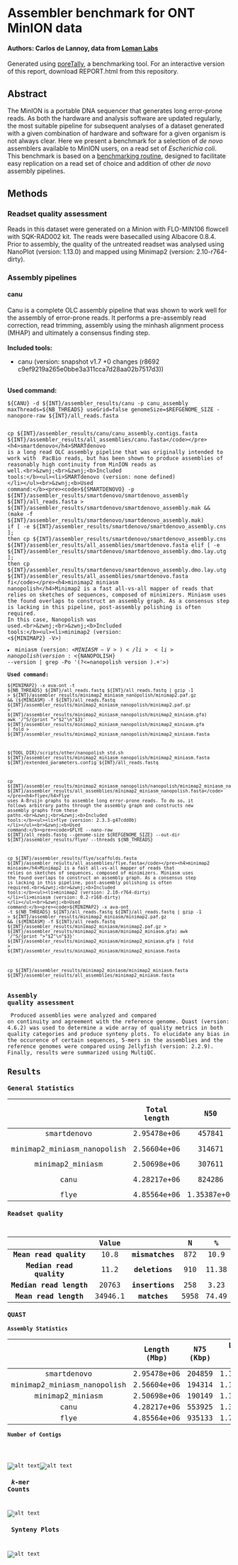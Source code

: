 # Assembler benchmark for ONT MinION data
#### Authors: Carlos de Lannoy, data from [Loman Labs](http://lab.loman.net/2017/03/09/ultrareads-for-nanopore/)
Generated using [poreTally](https://github.com/cvdelannoy/poreTally), a benchmarking tool. For an interactive version of this report, download REPORT.html from this repository.

<h2>Abstract</h2>
        The MinION is a portable DNA sequencer that generates long error-prone reads.
         As both the hardware and analysis software are updated regularly, the most suitable pipeline for 
         subsequent analyses of a dataset generated with a given combination of hardware and software for a 
         given organism is not always clear. Here we present a benchmark for a selection of <i>de novo</i> 
         assemblers available to MinION users, on a read set of <i>Escherichia coli</i>. This benchmark is based on a 
         <a href=\>benchmarking routine</a>, designed to facilitate easy replication on a read set of choice 
         and addition of other <i>de novo</i> assembly pipelines.
        <h2>Methods</h2><h3>Readset quality assessment</h3>
        Reads in this dataset were generated on a Minion with FLO-MIN106 flowcell with SQK-RAD002 kit. The reads were basecalled 
        using Albacore 0.8.4. Prior to assembly, the quality of the untreated readset was analysed using NanoPlot (version: 1.13.0) 
        and mapped using Minimap2 (version: 2.10-r764-dirty). <h3>Assembly pipelines</h3><h4>canu</h4>Canu is a complete OLC assembly pipeline that was shown to work well for the assembly of error-prone  reads. It performs a  pre-assembly read correction, read trimming, assembly using the minhash alignment  process (MHAP) and ultimately a consensus finding step.<br>&zwnj;<br>&zwnj;<b>Included tools:</b><ul><li>canu (version: snapshot v1.7 +0 changes (r8692 c9ef9219a265e0bbe3a311cca7d28aa02b7517d3)) </li></ul><br>&zwnj;<b>Used command:</b><pre><code>${CANU} -d ${INT}/assembler_results/canu -p canu_assembly maxThreads=${NB_THREADS} useGrid=false genomeSize=$REFGENOME_SIZE -nanopore-raw ${INT}/all_reads.fasta

cp ${INT}/assembler_results/canu/canu_assembly.contigs.fasta ${INT}/assembler_results/all_assemblies/canu.fasta</code></pre><h4>smartdenovo</h4>SMARTdenovo is a long read OLC assembly pipeline that was originally intended to work with  PacBio reads, but has been shown to produce assemblies of reasonably high continuity from MinION reads as well.<br>&zwnj;<br>&zwnj;<b>Included tools:</b><ul><li>SMARTdenovo (version: none defined) </li></ul><br>&zwnj;<b>Used command:</b><pre><code>${SMARTDENOVO} -p ${INT}/assembler_results/smartdenovo/smartdenovo_assembly ${INT}/all_reads.fasta > ${INT}/assembler_results/smartdenovo/smartdenovo_assembly.mak && (make -f ${INT}/assembler_results/smartdenovo/smartdenovo_assembly.mak)
if [ -e ${INT}/assembler_results/smartdenovo/smartdenovo_assembly.cns ]; then
	cp ${INT}/assembler_results/smartdenovo/smartdenovo_assembly.cns ${INT}/assembler_results/all_assemblies/smartdenovo.fasta
elif [ -e ${INT}/assembler_results/smartdenovo/smartdenovo_assembly.dmo.lay.utg ]; then
	cp ${INT}/assembler_results/smartdenovo/smartdenovo_assembly.dmo.lay.utg ${INT}/assembler_results/all_assemblies/smartdenovo.fasta
fi</code></pre><h4>minimap2 miniasm nanopolish</h4>Minimap2 is a fast all-vs-all mapper of reads that relies on sketches of sequences, composed of minimizers. Miniasm uses the found overlaps to construct an assembly graph. As a consensus step is lacking in this pipeline, post-assembly polishing is often required. In this case, Nanopolish was used.<br>&zwnj;<br>&zwnj;<b>Included tools:</b><ul><li>minimap2 (version: <${MINIMAP2} -V>) </li><li>miniasm (version: <${MINIASM} -V>) </li><li>nanopolish (version: <${NANOPOLISH} --version | grep -Po '(?<=nanopolish version ).+'>) </li></ul><br>&zwnj;<b>Used command:</b><pre><code>${MINIMAP2} -x ava-ont -t ${NB_THREADS} ${INT}/all_reads.fastq ${INT}/all_reads.fastq | gzip -1 > ${INT}/assembler_results/minimap2_miniasm_nanopolish/minimap2.paf.gz && (${MINIASM} -f ${INT}/all_reads.fastq ${INT}/assembler_results/minimap2_miniasm_nanopolish/minimap2.paf.gz > ${INT}/assembler_results/minimap2_miniasm_nanopolish/minimap2_miniasm.gfa)
awk '/^S/{print ">"$2"\n"$3}' ${INT}/assembler_results/minimap2_miniasm_nanopolish/minimap2_miniasm.gfa | fold > ${INT}/assembler_results/minimap2_miniasm_nanopolish/minimap2_miniasm.fasta

${TOOL_DIR}/scripts/other/nanopolish_std.sh ${INT}/assembler_results/minimap2_miniasm_nanopolish/minimap2_miniasm.fasta ${INT}/extended_parameters.config ${INT}/all_reads.fastq

cp ${INT}/assembler_results/minimap2_miniasm_nanopolish/nanopolish/minimap2_miniasm_nanopolish.fasta ${INT}/assembler_results/all_assemblies/minimap2_miniasm_nanopolish.fasta</code></pre><h4>flye</h4>Flye uses A-Bruijn graphs to assemble long error-prone reads. To do so, it follows arbitrary paths through the assembly graph and constructs new assembly graphs from these paths.<br>&zwnj;<br>&zwnj;<b>Included tools:</b><ul><li>flye (version: 2.3.3-g47cdd0b) </li></ul><br>&zwnj;<b>Used command:</b><pre><code>$FLYE --nano-raw ${INT}/all_reads.fastq --genome-size ${REFGENOME_SIZE} --out-dir ${INT}/assembler_results/flye/ --threads ${NB_THREADS}

cp ${INT}/assembler_results/flye/scaffolds.fasta ${INT}/assembler_results/all_assemblies/flye.fasta</code></pre><h4>minimap2 miniasm</h4>Minimap2 is a fast all-vs-all mapper of reads that relies on sketches of sequences, composed of minimizers. Miniasm uses the found overlaps to construct an assembly graph. As a consensus step is lacking in this pipeline, post-assembly polishing is often required.<br>&zwnj;<br>&zwnj;<b>Included tools:</b><ul><li>minimap2 (version: 2.10-r764-dirty) </li><li>miniasm (version: 0.2-r168-dirty) </li></ul><br>&zwnj;<b>Used command:</b><pre><code>${MINIMAP2} -x ava-ont -t ${NB_THREADS} ${INT}/all_reads.fastq ${INT}/all_reads.fastq | gzip -1 > ${INT}/assembler_results/minimap2_miniasm/minimap2.paf.gz && (${MINIASM} -f ${INT}/all_reads.fastq ${INT}/assembler_results/minimap2_miniasm/minimap2.paf.gz > ${INT}/assembler_results/minimap2_miniasm/minimap2_miniasm.gfa)
awk '/^S/{print ">"$2"\n"$3}' ${INT}/assembler_results/minimap2_miniasm/minimap2_miniasm.gfa | fold > ${INT}/assembler_results/minimap2_miniasm/minimap2_miniasm.fasta

cp ${INT}/assembler_results/minimap2_miniasm/minimap2_miniasm.fasta ${INT}/assembler_results/all_assemblies/minimap2_miniasm.fasta</code></pre><h3>Assembly quality assessment</h3>
        Produced assemblies were analyzed and compared on continuity and agreement with the reference genome. Quast 
        (version: 4.6.2) was used to determine a wide array of quality metrics in both quality categories and produce 
        synteny plots. To elucidate any bias in the occurence of certain sequences, 5-mers in the assemblies and the 
        reference genomes were compared using Jellyfish (version: 2.2.9). Finally, results were summarized using MultiQC.
        <h2>Results</h2><h3>General Statistics</h3><table>
<thead>
<tr><th style="text-align: center;">                           </th><th style="text-align: center;"> Total length </th><th style="text-align: center;">    N50    </th><th style="text-align: center;"> indels per 100 kbp </th><th style="text-align: center;">   CPU time    </th><th style="text-align: center;"> mismatches per 100 kbp </th><th style="text-align: center;"> Genome fraction </th></tr>
</thead>
<tbody>
<tr><td style="text-align: center;">        smartdenovo        </td><td style="text-align: center;"> 2.95478e+06  </td><td style="text-align: center;">  457841   </td><td style="text-align: center;">      3776.75       </td><td style="text-align: center;">    0:27:40    </td><td style="text-align: center;">        3692.82         </td><td style="text-align: center;">      0.154      </td></tr>
<tr><td style="text-align: center;">minimap2_miniasm_nanopolish</td><td style="text-align: center;"> 2.56604e+06  </td><td style="text-align: center;">  314671   </td><td style="text-align: center;">      3255.26       </td><td style="text-align: center;">1 day, 4:26:31 </td><td style="text-align: center;">        2893.55         </td><td style="text-align: center;">     32.717      </td></tr>
<tr><td style="text-align: center;">     minimap2_miniasm      </td><td style="text-align: center;"> 2.50698e+06  </td><td style="text-align: center;">  307611   </td><td style="text-align: center;">      3881.88       </td><td style="text-align: center;">    0:00:12    </td><td style="text-align: center;">        2886.53         </td><td style="text-align: center;">      0.065      </td></tr>
<tr><td style="text-align: center;">           canu            </td><td style="text-align: center;"> 4.28217e+06  </td><td style="text-align: center;">  824286   </td><td style="text-align: center;">      2473.37       </td><td style="text-align: center;">1 day, 16:39:33</td><td style="text-align: center;">         701.92         </td><td style="text-align: center;">     95.605      </td></tr>
<tr><td style="text-align: center;">           flye            </td><td style="text-align: center;"> 4.85564e+06  </td><td style="text-align: center;">1.35387e+06</td><td style="text-align: center;">      1717.34       </td><td style="text-align: center;">    0:46:41    </td><td style="text-align: center;">         920.91         </td><td style="text-align: center;">     99.563      </td></tr>
</tbody>
</table><h3>Readset quality</h3>
<table>
<thead>
<tr><th style="text-align: center;">                          </th><th style="text-align: center;"> Value </th><th style="text-align: center;">                 </th><th style="text-align: center;"> N  </th><th style="text-align: center;">  %  </th></tr>
</thead>
<tbody>
<tr><td style="text-align: center;"> <b>Mean read quality</b> </td><td style="text-align: center;"> 10.8  </td><td style="text-align: center;"><b>mismatches</b></td><td style="text-align: center;">872 </td><td style="text-align: center;">10.9 </td></tr>
<tr><td style="text-align: center;"><b>Median read quality</b></td><td style="text-align: center;"> 11.2  </td><td style="text-align: center;"><b>deletions</b> </td><td style="text-align: center;">910 </td><td style="text-align: center;">11.38</td></tr>
<tr><td style="text-align: center;"><b>Median read length</b> </td><td style="text-align: center;"> 20763 </td><td style="text-align: center;"><b>insertions</b></td><td style="text-align: center;">258 </td><td style="text-align: center;">3.23 </td></tr>
<tr><td style="text-align: center;"> <b>Mean read length</b>  </td><td style="text-align: center;">34946.1</td><td style="text-align: center;"> <b>matches</b>  </td><td style="text-align: center;">5958</td><td style="text-align: center;">74.49</td></tr>
</tbody>
</table><h3>QUAST</h3><h4>Assembly Statistics</h4><table>
<thead>
<tr><th style="text-align: center;">                           </th><th style="text-align: center;"> Length (Mbp) </th><th style="text-align: center;"> N75 (Kbp) </th><th style="text-align: center;"> Largest contig (Kbp) </th><th style="text-align: center;"> L50 (K) </th><th style="text-align: center;"> N50 (Kbp) </th><th style="text-align: center;"> L75 (K) </th><th style="text-align: center;"> Genome Fraction </th><th style="text-align: center;"> Indels /100Kbp </th><th style="text-align: center;"> Mismatches /100Kbp </th><th style="text-align: center;"> Genes </th><th style="text-align: center;"> Genes (partial) </th><th style="text-align: center;"> Misas- semblies </th></tr>
</thead>
<tbody>
<tr><td style="text-align: center;">        smartdenovo        </td><td style="text-align: center;"> 2.95478e+06  </td><td style="text-align: center;">  204859   </td><td style="text-align: center;">     1.19863e+06      </td><td style="text-align: center;">    2    </td><td style="text-align: center;">  457841   </td><td style="text-align: center;">    5    </td><td style="text-align: center;">      0.154      </td><td style="text-align: center;">    3776.75     </td><td style="text-align: center;">      3692.82       </td><td style="text-align: center;">   7   </td><td style="text-align: center;">        1        </td><td style="text-align: center;">        0        </td></tr>
<tr><td style="text-align: center;">minimap2_miniasm_nanopolish</td><td style="text-align: center;"> 2.56604e+06  </td><td style="text-align: center;">  194314   </td><td style="text-align: center;">     1.18852e+06      </td><td style="text-align: center;">    2    </td><td style="text-align: center;">  314671   </td><td style="text-align: center;">    4    </td><td style="text-align: center;">     32.717      </td><td style="text-align: center;">    3255.26     </td><td style="text-align: center;">      2893.55       </td><td style="text-align: center;"> 1427  </td><td style="text-align: center;">       47        </td><td style="text-align: center;">        4        </td></tr>
<tr><td style="text-align: center;">     minimap2_miniasm      </td><td style="text-align: center;"> 2.50698e+06  </td><td style="text-align: center;">  190149   </td><td style="text-align: center;">     1.16168e+06      </td><td style="text-align: center;">    2    </td><td style="text-align: center;">  307611   </td><td style="text-align: center;">    4    </td><td style="text-align: center;">      0.065      </td><td style="text-align: center;">    3881.88     </td><td style="text-align: center;">      2886.53       </td><td style="text-align: center;">   5   </td><td style="text-align: center;">        1        </td><td style="text-align: center;">        0        </td></tr>
<tr><td style="text-align: center;">           canu            </td><td style="text-align: center;"> 4.28217e+06  </td><td style="text-align: center;">  553925   </td><td style="text-align: center;">     1.37499e+06      </td><td style="text-align: center;">    2    </td><td style="text-align: center;">  824286   </td><td style="text-align: center;">    4    </td><td style="text-align: center;">     95.605      </td><td style="text-align: center;">    2473.37     </td><td style="text-align: center;">       701.92       </td><td style="text-align: center;"> 4118  </td><td style="text-align: center;">       33        </td><td style="text-align: center;">        0        </td></tr>
<tr><td style="text-align: center;">           flye            </td><td style="text-align: center;"> 4.85564e+06  </td><td style="text-align: center;">  935133   </td><td style="text-align: center;">     1.75901e+06      </td><td style="text-align: center;">    2    </td><td style="text-align: center;">1.35387e+06</td><td style="text-align: center;">    3    </td><td style="text-align: center;">     99.563      </td><td style="text-align: center;">    1717.34     </td><td style="text-align: center;">       920.91       </td><td style="text-align: center;"> 4287  </td><td style="text-align: center;">       14        </td><td style="text-align: center;">        1        </td></tr>
</tbody>
</table><h4>Number of Contigs</h4>

![alt text](multiqc_plots/png/mqc_quast_num_contigs_1.png "contig numbers")![alt text](multiqc_plots/png/mqc_quast_num_contigs_1_pc.png "contig percentages")<h3> <i>k</i>-mer Counts</h3>

![alt text](multiqc_plots/png/mqc_jellyfish_kmer_scatterplot.png "kmer plots")<h3> Synteny Plots</h3>

![alt text](multiqc_plots/png/mqc_mummerplot.png "synteny plots")
